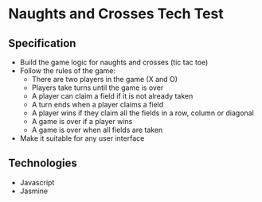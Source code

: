 # Naughts and Crosses Tech Test

## Specification
* Build the game logic for naughts and crosses (tic tac toe)
* Follow the rules of the game:
	*  There are two players in the game (X and O)
	* Players take turns until the game is over
	* A player can claim a field if it is not already taken
	* A turn ends when a player claims a field
	* A player wins if they claim all the fields in a row, column or diagonal
	* A game is over if a player wins
	* A game is over when all fields are taken
* Make it suitable for any user interface

## Technologies

* Javascript
* Jasmine
